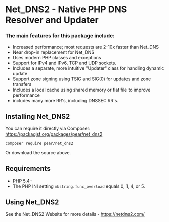 # Net\_DNS2 - Native PHP DNS Resolver and Updater #

### The main features for this package include: ###

  * Increased performance; most requests are 2-10x faster than Net\_DNS
  * Near drop-in replacement for Net\_DNS
  * Uses modern PHP classes and exceptions
  * Support for IPv4 and IPv6, TCP and UDP sockets.
  * Includes a separate, more intuitive "Updater" class for handling dynamic update
  * Support zone signing using TSIG and SIG(0) for updates and zone transfers
  * Includes a local cache using shared memory or flat file to improve performance
  * includes many more RR's, including DNSSEC RR's.


## Installing Net\_DNS2 ##

You can require it directly via Composer: https://packagist.org/packages/pear/net_dns2

```
composer require pear/net_dns2
```

Or download the source above.

## Requirements ##

* PHP 5.4+
* The PHP INI setting `mbstring.func_overload` equals 0, 1, 4, or 5.


## Using Net\_DNS2 ##

See the Net\_DNS2 Website for more details - https://netdns2.com/

